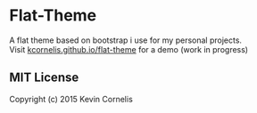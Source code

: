# Flat-Theme

A flat theme based on bootstrap i use for my personal projects.  
Visit [kcornelis.github.io/flat-theme](http://kcornelis.github.io/flat-theme) for a demo (work in progress)



## MIT License

Copyright (c) 2015 Kevin Cornelis
